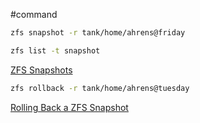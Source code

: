 #command
```bash
zfs snapshot -r tank/home/ahrens@friday

zfs list -t snapshot
```

[ZFS Snapshots](http://docs.oracle.com/cd/E19253-01/819-5461/6n7ht6r4f/index.html)

```bash
zfs rollback -r tank/home/ahrens@tuesday

```

[Rolling Back a ZFS Snapshot](http://docs.oracle.com/cd/E19253-01/819-5461/gbcxk/index.html)
